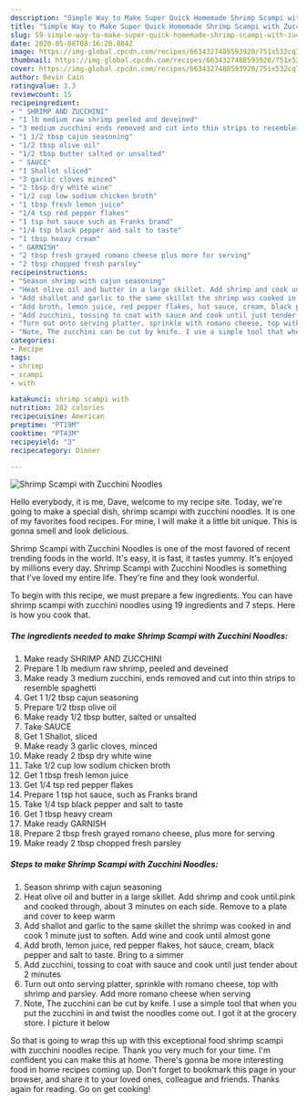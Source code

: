```yaml
---
description: "Simple Way to Make Super Quick Homemade Shrimp Scampi with Zucchini Noodles"
title: "Simple Way to Make Super Quick Homemade Shrimp Scampi with Zucchini Noodles"
slug: 59-simple-way-to-make-super-quick-homemade-shrimp-scampi-with-zucchini-noodles
date: 2020-05-08T08:16:28.884Z
image: https://img-global.cpcdn.com/recipes/6634327488593920/751x532cq70/shrimp-scampi-with-zucchini-noodles-recipe-main-photo.jpg
thumbnail: https://img-global.cpcdn.com/recipes/6634327488593920/751x532cq70/shrimp-scampi-with-zucchini-noodles-recipe-main-photo.jpg
cover: https://img-global.cpcdn.com/recipes/6634327488593920/751x532cq70/shrimp-scampi-with-zucchini-noodles-recipe-main-photo.jpg
author: Devin Cain
ratingvalue: 3.3
reviewcount: 15
recipeingredient:
- " SHRIMP AND ZUCCHINI"
- "1 lb medium raw shrimp peeled and deveined"
- "3 medium zucchini ends removed and cut into thin strips to resemble spaghetti"
- "1 1/2 tbsp cajun seasoning"
- "1/2 tbsp olive oil"
- "1/2 tbsp butter salted or unsalted"
- " SAUCE"
- "1 Shallot sliced"
- "3 garlic cloves minced"
- "2 tbsp dry white wine"
- "1/2 cup low sodium chicken broth"
- "1 tbsp fresh lemon juice"
- "1/4 tsp red pepper flakes"
- "1 tsp hot sauce such as Franks brand"
- "1/4 tsp black pepper and salt to taste"
- "1 tbsp heavy cream"
- " GARNISH"
- "2 tbsp fresh grayed romano cheese plus more for serving"
- "2 tbsp chopped fresh parsley"
recipeinstructions:
- "Season shrimp with cajun seasoning"
- "Heat olive oil and butter in a large skillet. Add shrimp and cook until.pink and cooked through, about 3 minutes on each side. Remove to a plate and cover to keep warm"
- "Add shallot and garlic to the same skillet the shrimp was cooked in and cook 1 minute just to soften. Add wine and cook until almost gone"
- "Add broth, lemon juice, red pepper flakes, hot sauce, cream, black pepper and salt to taste. Bring to a simmer"
- "Add zucchini, tossing to coat with sauce and cook until just tender about 2 minutes"
- "Turn out onto serving platter, sprinkle with romano cheese, top with shrimp and parsley. Add more romano cheese when serving"
- "Note, The zucchini can be cut by knife. I use a simple tool that when you put the zucchini in and twist the noodles come out. I got it at the grocery store. I picture it below"
categories:
- Recipe
tags:
- shrimp
- scampi
- with

katakunci: shrimp scampi with 
nutrition: 282 calories
recipecuisine: American
preptime: "PT19M"
cooktime: "PT43M"
recipeyield: "3"
recipecategory: Dinner

---
```



![Shrimp Scampi with Zucchini Noodles](https://img-global.cpcdn.com/recipes/6634327488593920/751x532cq70/shrimp-scampi-with-zucchini-noodles-recipe-main-photo.jpg)

Hello everybody, it is me, Dave, welcome to my recipe site. Today, we're going to make a special dish, shrimp scampi with zucchini noodles. It is one of my favorites food recipes. For mine, I will make it a little bit unique. This is gonna smell and look delicious.



Shrimp Scampi with Zucchini Noodles is one of the most favored of recent trending foods in the world. It's easy, it is fast, it tastes yummy. It's enjoyed by millions every day. Shrimp Scampi with Zucchini Noodles is something that I've loved my entire life. They're fine and they look wonderful.


To begin with this recipe, we must prepare a few ingredients. You can have shrimp scampi with zucchini noodles using 19 ingredients and 7 steps. Here is how you cook that.

<!--inarticleads1-->

##### The ingredients needed to make Shrimp Scampi with Zucchini Noodles:

1. Make ready  SHRIMP AND ZUCCHINI
1. Prepare 1 lb medium raw shrimp, peeled and deveined
1. Make ready 3 medium zucchini, ends removed and cut into thin strips to resemble spaghetti
1. Get 1 1/2 tbsp cajun seasoning
1. Prepare 1/2 tbsp olive oil
1. Make ready 1/2 tbsp butter, salted or unsalted
1. Take  SAUCE
1. Get 1 Shallot, sliced
1. Make ready 3 garlic cloves, minced
1. Make ready 2 tbsp dry white wine
1. Take 1/2 cup low sodium chicken broth
1. Get 1 tbsp fresh lemon juice
1. Get 1/4 tsp red pepper flakes
1. Prepare 1 tsp hot sauce, such as Franks brand
1. Take 1/4 tsp black pepper and salt to taste
1. Get 1 tbsp heavy cream
1. Make ready  GARNISH
1. Prepare 2 tbsp fresh grayed romano cheese, plus more for serving
1. Make ready 2 tbsp chopped fresh parsley




<!--inarticleads2-->

##### Steps to make Shrimp Scampi with Zucchini Noodles:

1. Season shrimp with cajun seasoning
1. Heat olive oil and butter in a large skillet. Add shrimp and cook until.pink and cooked through, about 3 minutes on each side. Remove to a plate and cover to keep warm
1. Add shallot and garlic to the same skillet the shrimp was cooked in and cook 1 minute just to soften. Add wine and cook until almost gone
1. Add broth, lemon juice, red pepper flakes, hot sauce, cream, black pepper and salt to taste. Bring to a simmer
1. Add zucchini, tossing to coat with sauce and cook until just tender about 2 minutes
1. Turn out onto serving platter, sprinkle with romano cheese, top with shrimp and parsley. Add more romano cheese when serving
1. Note, The zucchini can be cut by knife. I use a simple tool that when you put the zucchini in and twist the noodles come out. I got it at the grocery store. I picture it below




So that is going to wrap this up with this exceptional food shrimp scampi with zucchini noodles recipe. Thank you very much for your time. I'm confident you can make this at home. There's gonna be more interesting food in home recipes coming up. Don't forget to bookmark this page in your browser, and share it to your loved ones, colleague and friends. Thanks again for reading. Go on get cooking!
